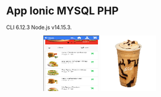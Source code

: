 #  App Ionic MYSQL PHP 

CLI 6.12.3
Node.js v14.15.3.

<p style="text-align:center">


<img src="https://github.com/Alexdevbh1984/ionic/blob/main/www/img/2021-01-23%20(2).png" alt="" width="150" height="150">

<img src="https://github.com/Alexdevbh1984/ionic/blob/main/www/img/McCafe_Hazelnut_Cold.jpg" alt="" width="150" height="150">


</p>  
